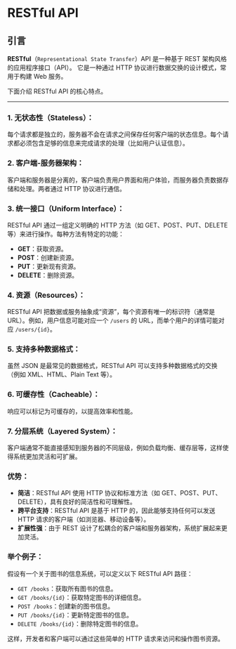# RESTful API

## 引言

**RESTful**（`Representational State Transfer`）API 是一种基于 REST 架构风格的应用程序接口（API）。
它是一种通过 HTTP 协议进行数据交换的设计模式，常用于构建 Web 服务。

下面介绍 RESTful API 的核心特点。

---

### 1. **无状态性（Stateless）**：

每个请求都是独立的，服务器不会在请求之间保存任何客户端的状态信息。每个请求都必须包含足够的信息来完成请求的处理（比如用户认证信息）。

### 2. **客户端-服务器架构**：

客户端和服务器是分离的，客户端负责用户界面和用户体验，而服务器负责数据存储和处理。两者通过 HTTP 协议进行通信。

### 3. **统一接口（Uniform Interface）**：

RESTful API 通过一组定义明确的 HTTP 方法（如 GET、POST、PUT、DELETE 等）来进行操作。每种方法有特定的功能：

- **GET**：获取资源。
- **POST**：创建新资源。
- **PUT**：更新现有资源。
- **DELETE**：删除资源。

### 4. **资源（Resources）**：

RESTful API 把数据或服务抽象成“资源”，每个资源有唯一的标识符（通常是 URL）。例如，用户信息可能对应一个 `/users` 的 URL，而单个用户的详情可能对应 `/users/{id}`。

### 5. **支持多种数据格式**：

虽然 JSON 是最常见的数据格式，RESTful API 可以支持多种数据格式的交换（例如 XML、HTML、Plain Text 等）。

### 6. **可缓存性（Cacheable）**：

响应可以标记为可缓存的，以提高效率和性能。

### 7. **分层系统（Layered System）**：

客户端通常不能直接感知到服务器的不同层级，例如负载均衡、缓存层等，这样使得系统更加灵活和可扩展。

### 优势：

- **简洁**：RESTful API 使用 HTTP 协议和标准方法（如 GET、POST、PUT、DELETE），具有良好的简洁性和可理解性。
- **跨平台支持**：RESTful API 是基于 HTTP 的，因此能够支持任何可以发送 HTTP 请求的客户端（如浏览器、移动设备等）。
- **扩展性强**：由于 REST 设计了松耦合的客户端和服务器架构，系统扩展起来更加灵活。

### 举个例子：

假设有一个关于图书的信息系统，可以定义以下 RESTful API 路径：

- `GET /books`：获取所有图书的信息。
- `GET /books/{id}`：获取特定图书的详细信息。
- `POST /books`：创建新的图书信息。
- `PUT /books/{id}`：更新特定图书的信息。
- `DELETE /books/{id}`：删除特定图书的信息。

这样，开发者和客户端可以通过这些简单的 HTTP 请求来访问和操作图书资源。
